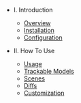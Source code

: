 - I. Introduction
    - [Overview](README.md)
    - [Installation](installation.md)
    - [Configuration](configuration.md)

- II. How To Use
    - [Usage](usage.md)
    - [Trackable Models](trackables.md)
    - [Scenes](scenes.md)
    - [Diffs](diffs.md)
    - [Customization](customization.md)
